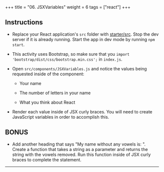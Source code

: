 +++
title = "06. JSXVariables"
weight = 6
tags = ["react"] 
+++


## Instructions

* Replace your React application's `src` folder with [starter/src](starter/src). Stop the dev server if it is already running. Start the app in dev mode by running `npm start`.

* This activity uses Bootstrap, so make sure that you `import 'bootstrap/dist/css/bootstrap.min.css';` in `index.js`.

* Open `src/components/JSXVariables.js` and notice the values being requested inside of the component:

  * Your name

  * The number of letters in your name

  * What you think about React

* Render each value inside of JSX curly braces. You will need to create JavaScript variables in order to accomplish this.

## BONUS

* Add another heading that says "My name without any vowels is: <insert name without vowels here>". Create a function that takes a string as a parameter and returns the string with the vowels removed. Run this function inside of JSX curly braces to complete the statement.

---